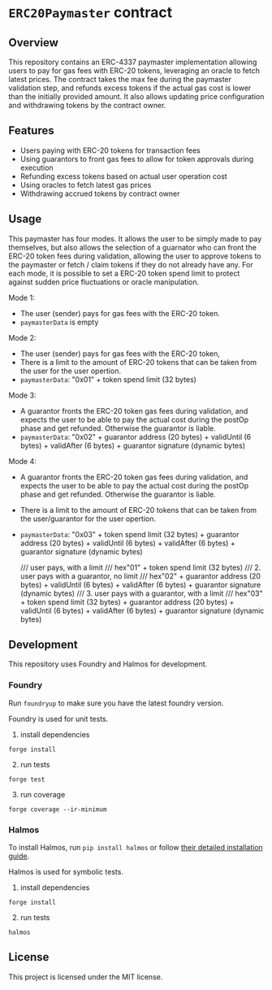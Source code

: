 # `ERC20Paymaster` contract

## Overview

This repository contains an ERC-4337 paymaster implementation allowing users to pay for gas fees with ERC-20 tokens, leveraging an oracle to fetch latest prices. The contract takes the max fee during the paymaster validation step, and refunds excess tokens if the actual gas cost is lower than the initially provided amount. It also allows updating price configuration and withdrawing tokens by the contract owner.

## Features

- Users paying with ERC-20 tokens for transaction fees
- Using guarantors to front gas fees to allow for token approvals during execution
- Refunding excess tokens based on actual user operation cost
- Using oracles to fetch latest gas prices
- Withdrawing accrued tokens by contract owner

## Usage

This paymaster has four modes. It allows the user to be simply made to pay themselves, but also allows the selection of a guarnator who can front the ERC-20 token fees during validation, allowing the user to approve tokens to the paymaster or fetch / claim tokens if they do not already have any. For each mode, it is possible to set a ERC-20 token spend limit to protect against sudden price fluctuations or oracle manipulation.  

Mode 1:
- The user (sender) pays for gas fees with the ERC-20 token.
- `paymasterData` is empty

Mode 2:
- The user (sender) pays for gas fees with the ERC-20 token, 
- There is a limit to the amount of ERC-20 tokens that can be taken from the user for the user opertion.
- `paymasterData`: "0x01" + token spend limit (32 bytes)

Mode 3:
- A guarantor fronts the ERC-20 token gas fees during validation, and expects the user to be able to pay the actual cost during the postOp phase and get refunded. Otherwise the guarantor is liable.
- `paymasterData`: "0x02" + guarantor address (20 bytes) + validUntil (6 bytes) + validAfter (6 bytes) + guarantor signature (dynamic bytes)

Mode 4:
- A guarantor fronts the ERC-20 token gas fees during validation, and expects the user to be able to pay the actual cost during the postOp phase and get refunded. Otherwise the guarantor is liable.
- There is a limit to the amount of ERC-20 tokens that can be taken from the user/guarantor for the user opertion.
- `paymasterData`: "0x03" + token spend limit (32 bytes) + guarantor address (20 bytes) + validUntil (6 bytes) + validAfter (6 bytes) + guarantor signature (dynamic bytes)

    /// user pays, with a limit
    ///     hex"01" + token spend limit (32 bytes)
    /// 2. user pays with a guarantor, no limit
    ///     hex"02" + guarantor address (20 bytes) + validUntil (6 bytes) + validAfter (6 bytes) + guarantor signature (dynamic bytes)
    /// 3. user pays with a guarantor, with a limit
    ///     hex"03" + token spend limit (32 bytes) + guarantor address (20 bytes) + validUntil (6 bytes) + validAfter (6 bytes) + guarantor signature (dynamic bytes)


## Development

This repository uses Foundry and Halmos for development.

### Foundry

Run `foundryup` to make sure you have the latest foundry version.

Foundry is used for unit tests.

1. install dependencies
```shell
forge install
```

2. run tests
```shell
forge test
```

3. run coverage
```shell
forge coverage --ir-minimum 
```

### Halmos

To install Halmos, run `pip install halmos` or follow [their detailed installation guide](https://github.com/a16z/halmos?tab=readme-ov-file#installation).

Halmos is used for symbolic tests.

1. install dependencies
```shell
forge install
```

2. run tests
```shell
halmos
```

## License
This project is licensed under the MIT license.